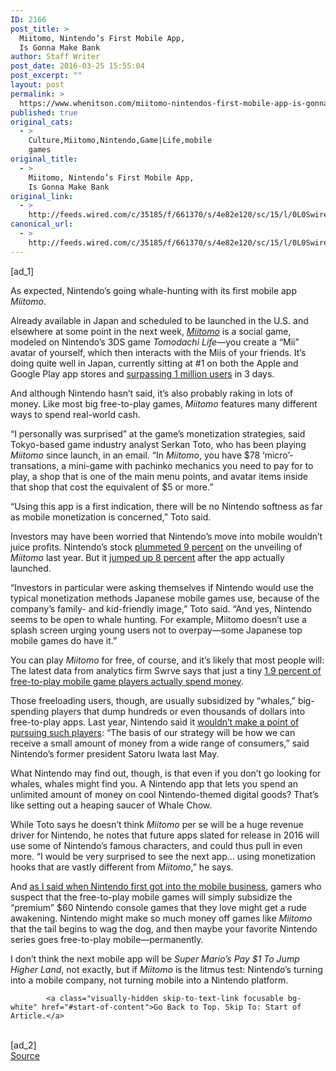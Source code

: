 ```yaml
---
ID: 2166
post_title: >
  Miitomo, Nintendo’s First Mobile App,
  Is Gonna Make Bank
author: Staff Writer
post_date: 2016-03-25 15:55:04
post_excerpt: ""
layout: post
permalink: >
  https://www.whenitson.com/miitomo-nintendos-first-mobile-app-is-gonna-make-bank/
published: true
original_cats:
  - >
    Culture,Miitomo,Nintendo,Game|Life,mobile
    games
original_title:
  - >
    Miitomo, Nintendo’s First Mobile App,
    Is Gonna Make Bank
original_link:
  - >
    http://feeds.wired.com/c/35185/f/661370/s/4e82e120/sc/15/l/0L0Swired0N0C20A160C0A30Cmiitomo0Elaunch0C/story01.htm
canonical_url:
  - >
    http://feeds.wired.com/c/35185/f/661370/s/4e82e120/sc/15/l/0L0Swired0N0C20A160C0A30Cmiitomo0Elaunch0C/story01.htm
---
```

 [ad_1]
<br><div id=""><p>As expected, Nintendo’s going whale-hunting with its first mobile app <em>Miitomo</em>.</p>
<p>Already available in Japan and scheduled to be launched in the U.S. and elsewhere at some point in the next week, <a href="https://itunes.apple.com/jp/app/miitomo/id1073816197?l=en" target="_blank"><em>Miitomo</em></a> is a social game, modeled on Nintendo’s 3DS game <em>Tomodachi Life</em>—you create a “Mii” avatar of yourself, which then interacts with the Miis of your friends. It’s doing quite well in Japan, currently sitting at #1 on both the Apple and Google Play app stores and <a href="https://twitter.com/Miitomo_JP/status/711326591050100736?ref_src=twsrc^tfw" target="_blank">surpassing 1 million users</a> in 3 days. </p>
<p>And although Nintendo hasn’t said, it’s also probably raking in lots of money. Like most big free-to-play games, <em>Miitomo</em> features many different ways to spend real-world cash.</p>
<p>“I personally was surprised” at the game’s monetization strategies, said Tokyo-based game industry analyst Serkan Toto, who has been playing <em>Miitomo</em> since launch, in an email. “In <em>Miitomo</em>, you have $78 ‘micro’-transations, a mini-game with pachinko mechanics you need to pay for to play, a shop that is one of the main menu points, and avatar items inside that shop that cost the equivalent of $5 or more.”</p>
<p>“Using this app is a first indication, there will be no Nintendo softness as far as mobile monetization is concerned,” Toto said.</p>
<p>Investors may have been worried that Nintendo’s move into mobile wouldn’t juice profits. Nintendo’s stock <a href="http://www.wsj.com/articles/nintendo-jumps-into-mobile-gaming-with-miitomo-1446085215" target="_blank">plummeted 9 percent</a> on the unveiling of <em>Miitomo</em> last year. But it <a href="http://www.bloomberg.com/news/articles/2016-03-22/nintendo-stock-jumps-as-new-miitomo-app-downloads-top-1-million" target="_blank">jumped up 8 percent</a> after the app actually launched.</p>
<p>“Investors in particular were asking themselves if Nintendo would use the typical monetization methods Japanese mobile games use, because of the company’s family- and kid-friendly image,” Toto said. “And yes, Nintendo seems to be open to whale hunting. For example, Miitomo doesn’t use a splash screen urging young users not to overpay—some Japanese top mobile games do have it.”</p>
<p>You can play <em>Miitomo</em> for free, of course, and it’s likely that most people will: The latest data from analytics firm Swrve says that just a tiny <a href="http://gamasutra.com/view/news/268804/Just_19_percent_of_mobile_players_make_a_purchase_says_new_report.php" target="_blank">1.9 percent of free-to-play mobile game players actually spend money</a>.</p>
<p>Those freeloading users, though, are usually subsidized by “whales,” big-spending players that dump hundreds or even thousands of dollars into free-to-play apps. Last year, Nintendo said it <a href="http://www.wired.com/2015/05/nintendo-mobile-whales/" target="_blank">wouldn’t make a point of pursuing such players</a>: “The basis of our strategy will be how we can receive a small amount of money from a wide range of consumers,” said Nintendo’s former president Satoru Iwata last May.</p>
<p>What Nintendo may find out, though, is that even if you don’t go looking for whales, whales might find you. A Nintendo app that lets you spend an unlimited amount of money on cool Nintendo-themed digital goods? That’s like setting out a heaping saucer of Whale Chow.</p>
<p>While Toto says he doesn’t think <em>Miitomo</em> per se will be a huge revenue driver for Nintendo, he notes that future apps slated for release in 2016 will use some of Nintendo’s famous characters, and could thus pull in even more. “I would be very surprised to see the next app… using monetization hooks that are vastly different from <em>Miitomo</em>,” he says. </p>
<p>And <a href="http://www.wired.com/2015/03/nintendo-mobile-analysis/" target="_blank">as I said when Nintendo first got into the mobile business</a>, gamers who suspect that the free-to-play mobile games will simply subsidize the “premium” $60 Nintendo console games that they love might get a rude awakening. Nintendo might make so much money off games like <em>Miitomo</em> that the tail begins to wag the dog, and then maybe your favorite Nintendo series goes free-to-play mobile—permanently.</p>
<p>I don’t think the next mobile app will be <em>Super Mario’s Pay $1 To Jump Higher Land</em>, not exactly, but if <em>Miitomo</em> is the litmus test: Nintendo’s turning into a mobile company, not turning mobile into a Nintendo platform.</p>

			<a class="visually-hidden skip-to-text-link focusable bg-white" href="#start-of-content">Go Back to Top. Skip To: Start of Article.</a>

			
</div>
<br>[ad_2]
<br><a href="http://feeds.wired.com/c/35185/f/661370/s/4e82e120/sc/15/l/0L0Swired0N0C20A160C0A30Cmiitomo0Elaunch0C/story01.htm">Source </a>